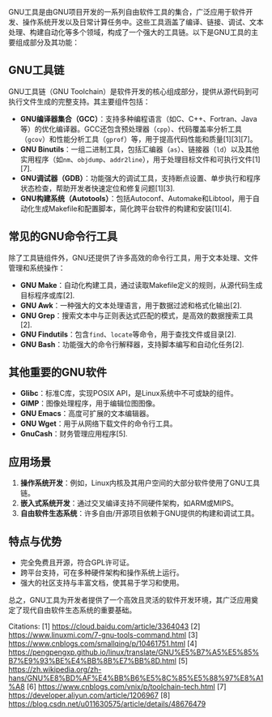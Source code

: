 GNU工具是由GNU项目开发的一系列自由软件工具的集合，广泛应用于软件开发、操作系统开发以及日常计算任务中。这些工具涵盖了编译、链接、调试、文本处理、构建自动化等多个领域，构成了一个强大的工具链。以下是GNU工具的主要组成部分及其功能：

## **GNU工具链**
GNU工具链（GNU Toolchain）是软件开发的核心组成部分，提供从源代码到可执行文件生成的完整支持。其主要组件包括：

- **GNU编译器集合（GCC）**：支持多种编程语言（如C、C++、Fortran、Java等）的优化编译器。GCC还包含预处理器（`cpp`）、代码覆盖率分析工具（`gcov`）和性能分析工具（`gprof`）等，用于提高代码性能和质量[1][3][7]。
- **GNU Binutils**：一组二进制工具，包括汇编器（`as`）、链接器（`ld`）以及其他实用程序（如`nm`、`objdump`、`addr2line`），用于处理目标文件和可执行文件[1][7].
- **GNU调试器（GDB）**：功能强大的调试工具，支持断点设置、单步执行和程序状态检查，帮助开发者快速定位和修复问题[1][3].
- **GNU构建系统（Autotools）**：包括Autoconf、Automake和Libtool，用于自动化生成Makefile和配置脚本，简化跨平台软件的构建和安装[1][4].

## **常见的GNU命令行工具**
除了工具链组件外，GNU还提供了许多高效的命令行工具，用于文本处理、文件管理和系统操作：

- **GNU Make**：自动化构建工具，通过读取Makefile定义的规则，从源代码生成目标程序或库[2].
- **GNU Awk**：一种强大的文本处理语言，用于数据过滤和格式化输出[2].
- **GNU Grep**：搜索文本中与正则表达式匹配的模式，是高效的数据搜索工具[2].
- **GNU Findutils**：包含`find`、`locate`等命令，用于查找文件或目录[2].
- **GNU Bash**：功能强大的命令行解释器，支持脚本编写和自动化任务[2].

## **其他重要的GNU软件**
- **Glibc**：标准C库，实现POSIX API，是Linux系统中不可或缺的组件。
- **GIMP**：图像处理程序，用于编辑位图图像。
- **GNU Emacs**：高度可扩展的文本编辑器。
- **GNU Wget**：用于从网络下载文件的命令行工具。
- **GnuCash**：财务管理应用程序[5].

## **应用场景**
1. **操作系统开发**：例如，Linux内核及其用户空间的大部分软件使用了GNU工具链。
2. **嵌入式系统开发**：通过交叉编译支持不同硬件架构，如ARM或MIPS。
3. **自由软件生态系统**：许多自由/开源项目依赖于GNU提供的构建和调试工具。

## **特点与优势**
- 完全免费且开源，符合GPL许可证。
- 跨平台支持，可在多种硬件架构和操作系统上运行。
- 强大的社区支持与丰富文档，使其易于学习和使用。

总之，GNU工具为开发者提供了一个高效且灵活的软件开发环境，其广泛应用奠定了现代自由软件生态系统的重要基础。

Citations:
[1] https://cloud.baidu.com/article/3364043
[2] https://www.linuxmi.com/7-gnu-tools-command.html
[3] https://www.cnblogs.com/smallqing/p/10461751.html
[4] https://pengpengxp.github.io/linux/translate/GNU%E5%B7%A5%E5%85%B7%E9%93%BE%E4%BB%8B%E7%BB%8D.html
[5] https://zh.wikipedia.org/zh-hans/GNU%E8%BD%AF%E4%BB%B6%E5%8C%85%E5%88%97%E8%A1%A8
[6] https://www.cnblogs.com/vnix/p/toolchain-tech.html
[7] https://developer.aliyun.com/article/1206967
[8] https://blog.csdn.net/u011630575/article/details/48676479